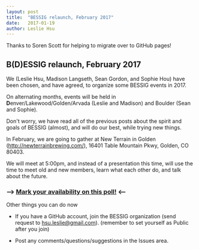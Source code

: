 ```yaml
---
layout: post
title:  "BESSIG relaunch, February 2017"
date:   2017-01-19
author: Leslie Hsu
---
```

Thanks to Soren Scott for helping to migrate over to GitHub pages! 

## B(D)ESSIG relaunch, February 2017

We (Leslie Hsu, Madison Langseth, Sean Gordon, and Sophie Hou) have been chosen, and have agreed, to organize some BESSIG events in 2017.

On alternating months, events will be held in **D**enver/Lakewood/Golden/Arvada (Leslie and Madison) and Boulder (Sean and Sophie).

Don't worry, we have read all of the previous posts about the spirit and goals of BESSIG (almost), and will do our best, while trying new things.

In February, we are going to gather at New Terrain in Golden (http://newterrainbrewing.com/), 16401 Table Mountain Pkwy, Golden, CO 80403.

We will meet at 5:00pm, and instead of a presentation this time, will use the time to meet old and new members, learn what each other do, and talk about the future.

### --> [Mark your availability on this poll!](http://doodle.com/poll/b5x5ahdkuitsugc8) <--

Other things you can do now

* If you have a GitHub account, join the BESSIG organization (send request to hsu.leslie@gmail.com). (remember to set yourself as Public after you join)

* Post any comments/questions/suggestions in the Issues area. 
